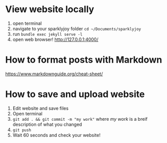 # View website locally

1. open terminal
2. navigate to your sparklyjoy folder
```cd ~/Documents/sparklyjoy```
3. run
```bundle exec jekyll serve -l```
4. open web browser! http://127.0.0.1:4000/


# How to format posts with Markdown

https://www.markdownguide.org/cheat-sheet/


# How to save and upload website

1. Edit website and save files
2. Open terminal
3. ```git add . && git commit -m "my work"``` where _my work_ is a breif description of what you changed
4. ```git push```
5. Wait 60 seconds and check your website!

